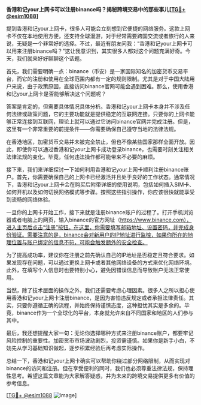 **香港和记your上网卡可以注册binance吗？揭秘跨境交易中的那些事儿[[TG💪+ @esim1088](https://t.me/s/esim1088)]**

提到香港和记your上网卡，很多人可能会立刻想到它便捷的网络服务。这款上网卡不仅在本地使用方便，还支持全球漫游，对于经常需要跨国交流或者旅行的人来说，无疑是一个非常好的选择。不过，最近有朋友问我：“香港和记your上网卡可以用来注册binance吗？”这让我意识到，其实很多人都对这个问题充满好奇。今天，我们就来好好聊聊这个话题。

首先，我们需要明确一点：binance（币安）是一家国际知名的加密货币交易平台，而它的注册和使用在全球范围内都有一定的规则限制。尤其是对于中国大陆用户来说，由于政策原因，直接访问binance官网可能会遇到困难。那么，使用香港和记your上网卡是否能够解决这个问题呢？

答案是肯定的，但需要具体情况具体分析。香港和记your上网卡本身并不涉及任何法律或政策问题，它的主要功能就是提供稳定的互联网连接。只要你的上网卡能够正常连接到互联网，理论上就可以通过它访问binance官网并完成注册。但是，这里有一个非常重要的前提条件——你需要确保自己遵守当地的法律法规。

在香港地区，加密货币交易并未被完全禁止，但也不像某些国家那样全面开放。因此，即使你可以通过香港和记your上网卡成功登录binance，也需要时刻关注相关法律法规的变化。毕竟，任何违法操作都可能带来不必要的麻烦。

接下来，我们来详细探讨一下如何利用香港和记your上网卡顺利注册binance账户。首先，你需要确保自己的上网卡已经激活并且处于良好的工作状态。通常情况下，香港和记your上网卡会在购买后附带详细的使用说明，包括如何插入SIM卡、如何开机以及如何切换网络模式等步骤。按照这些指引操作，你应该很快就能享受到流畅的网络体验。

一旦你的上网卡开始工作，接下来就是注册binance账户的过程了。打开手机浏览器或者电脑上的网页，输入binance的官方网址（https://www.binance.com），进入主页后点击“注册”按钮。在这里，你需要填写邮箱地址、设置密码，并完成身份验证。需要注意的是，binance会对新用户的IP地址进行监控，如果你所在的地理位置与账户绑定的信息不符，可能会触发额外的安全检查。

为了提高成功率，建议你在注册之前先确认自己的IP地址是否稳定且符合要求。如果发现存在问题，可以通过更换上网卡或者其他网络设备的方式来优化网络环境。此外，在填写个人信息时也要特别小心，避免因错误信息而导致账户无法正常使用。

当然，除了技术层面的操作之外，我们还需要考虑心理因素。很多人之所以担心使用香港和记your上网卡注册binance，是因为害怕违反规定或者承担法律责任。其实，只要你遵循正确的流程，并始终保持谨慎态度，这种担忧其实是多余的。毕竟，binance作为一个全球化的平台，本身就允许来自不同国家和地区的人们参与其中。

最后，我还想提醒大家一句：无论你选择哪种方式来注册binance账户，都要牢记风险控制的重要性。加密货币市场波动剧烈，投资需谨慎。如果你是新手小白，不妨先从学习基础知识做起，逐步积累经验后再考虑实际操作。

总结一下，香港和记your上网卡确实可以帮助你绕过部分网络限制，从而实现对binance的访问和注册。但在享受便利的同时，我们也必须尊重法律法规，保持理性思考。希望这篇文章能为大家解答疑惑，并为未来的跨境交易提供更多有价值的参考信息。

[[TG💪+ @esim1088](https://t.me/s/esim1088) ![Image](https://i.postimg.cc/4NQfJmqS/Snipaste-2025-05-13-00-14-12.png)]